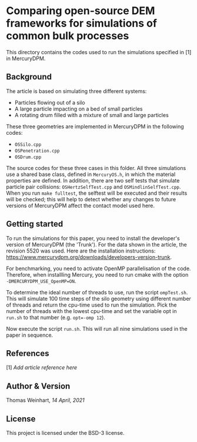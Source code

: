 # Comparing open-source DEM frameworks for simulations of common bulk processes

This directory contains the codes used to run the simulations specified in [1] in MercuryDPM.

## Background

The article is based on simulating three different systems:
 - Particles flowing out of a silo
 - A large particle impacting on a bed of small particles
 - A rotating drum filled with a mixture of small and large particles

These three geometries are implemented in MercuryDPM in the following codes:
 - ``OSSilo.cpp``
 - ``OSPenetration.cpp``
 - ``OSDrum.cpp``

The source codes for these three cases in this folder. All three simulations use a shared base class, defined in `MercuryOS.h`, in which the material properties are defined. In addition, there are two self tests that simulate particle pair collisions: ``OSHertzSelfTest.cpp`` and ``OSMindlinSelfTest.cpp``. When you run `make fulltest`, the selftest will be executed and their results will be checked; this will help to detect whether any changes to future versions of MercuryDPM affect the contact model used here.

## Getting started

To run the simulations for this paper, you need to install the developer's version of MercuryDPM (the 'Trunk'). For the data shown in the article, the revision 5520 was used. Here are the installation instructions: https://www.mercurydpm.org/downloads/developers-version-trunk.

For benchmarking, you need to activate OpenMP parallelisation of the code. Therefore, when installling Mercury, you need to run cmake with the option `-DMERCURYDPM_USE_OpenMP=ON`.

To determine the ideal number of threads to use, run the script ``ompTest.sh``. This will simulate 100 time steps of the silo geometry using different number of threads and return the cpu-time used to run the simulation. Pick the number of threads with the lowest cpu-time and set the variable opt in ``run.sh`` to that number (e.g. ``opt=-omp 12``).

Now execute the script ``run.sh``. This will run all nine simulations used in the paper in sequence.

## References

[1] *Add article reference here*

## Author & Version

Thomas Weinhart, *14 April, 2021*

## License

This project is licensed under the BSD-3 license.